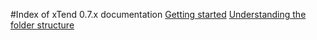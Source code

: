 #Index of xTend 0.7.x documentation
[Getting started](/en/latest/0.7.x/Getting%20started/)
[Understanding the folder structure](/en/latest/0.7.x/Understanding%20the%20folder%20structure/)

